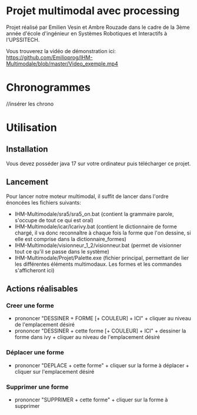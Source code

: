 # Projet multimodal avec processing
Projet réalisé par Emilien Vesin et Ambre Rouzade dans le cadre de la 3ème année d'école d'ingénieur en Systèmes Robotiques et Interactifs à l'UPSSITECH.

Vous trouverez la vidéo de démonstration ici: https://github.com/Emilioprog/IHM-Multimodale/blob/master/Video_exemple.mp4 

# Chronogrammes
//insérer les chrono

# Utilisation

## Installation

Vous devez posséder java 17 sur votre ordinateur puis télécharger ce projet.

## Lancement

Pour lancer notre moteur multimodal, il suffit de lancer dans l'ordre énoncées les fichiers suivants:
- IHM-Multimodale/sra5/sra5_on.bat  (contient la grammaire parole, s'occupe de tout ce qui est oral)
- IHM-Multimodale/icar/Icarivy.bat   (contient le dictionnaire de forme chargé, il va donc reconnaître à chaque fois la forme que l'on dessine, si elle est comprise dans la dictionnaire_formes)
- IHM-Multimodale/visionneur_1_2/visionneur.bat   (permet de visionner tout ce qu'il se passe dans le système)
- IHM-Multimodale/Projet/Palette.exe   (fichier principal, permettant de lier les différentes éléments multimodaux. Les formes et les commandes s'afficheront ici)

## Actions réalisables
###  Creer une forme
- prononcer "DESSINER + FORME [+ COULEUR] + ICI" + cliquer au niveau de l'emplacement désiré
- prononcer "DESSINER + cette forme [+ COULEUR] + ICI" + dessiner la forme dans ivy + cliquer au niveau de l'emplacement désiré
### Déplacer une forme
- prononcer "DEPLACE + cette forme" + cliquer sur la forme à déplacer + cliquer sur l'emplacement désiré
### Supprimer une forme
- prononcer "SUPPRIMER + cette forme" + cliquer sur la forme à supprimer
